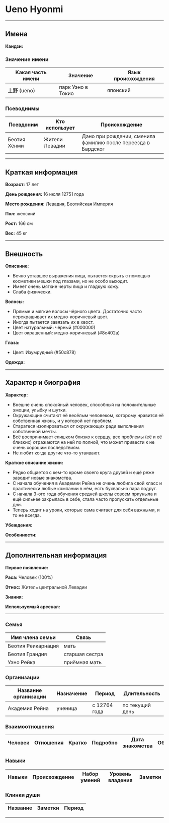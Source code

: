 # Ueno Hyonmi

---

## Имена

**Кандзи:**

### Значение имени

| Какая часть имени | Значение          | Язык происхождения |
| ----------------- | ----------------- | ------------------ |
| 上野 (ueno)       | парк Уэно в Токио | японский           |

### Псеводнимы

| Псевдоним    | Кто использует | Происхождение                                                |
| ------------ | -------------- | ------------------------------------------------------------ |
| Беотия Хёнми | Жители Левадии | Дано при рождении, сменила фамилию после переезда в Бардског |

---

## Краткая информация

**Возраст:** 17 лет

**День рождения:** 16 июля 12751 года

**Место рождения:** Левадия, Беотийская Империя

**Пол:** женский

**Рост:** 166 см

**Вес:** 45 кг

---

## Внешность

**Описание:**
+ Вечно уставшее выражения лица, пытается скрыть с помощью косметики мешки под глазами, но не особо выходит.
+ Имеет очень мягкие черты лица и гладкую кожу.
+ Слаба физически.

**Волосы:**
+ Прямые и мягкие волосы чёрного цвета. Достаточно часто перекрашивает их медно-коричневый цвет.
+ Иногда пытается завязать их в хвост.
+ Цвет натуральный: чёрный (#000000)
+ Цвет окрашенный: медно-коричневый (#8e402a)

**Глаза:**
+ Цвет: Изумрудный (#50c878)

**Одежда:**

---

## Характер и биография

**Характер:**
+ Внешне очень спокойный человек, способный на положительные эмоции, улыбку и шутки.
+ Окружающие считают её весёлым человеком, которому нравится её собственная жизнь, и у которой нет проблем.
+ Старатеся изолироваться от окружающих ради выполнения собственной мечты.
+ Всё воспринимает слишком близко к сердцу, все проблемы (её и её близких) отражаются на ней по полной, что может привести к не очень хорошим последствиям.
+ Не любит когда другие что-то утаивают.

**Краткое описание жизни:**
+ Редко общается с кем-то кроме своего круга друзей и ещё реже заводит новые знакомства.
+ С начала обучения в Академии Рейна не очень любила свой класс и практически любые компании в нём, есть буквально пара подруг.
+ С начала 3-ого года обучения средней школы совсем приуныла и ещё сильнее закрылась в себе, стала часто пропускать отдельные дни.
+ Теперь ходит на уроки, которые сама считает для себя важными, и то не всегда.

**Убеждения:**

**Особенности:**

---

## Дополнительная информация

**Первое появление:**

**Раса:** Человек (100%)

**Этнос:** Житель центральной Левадии

**Знания:**

**Используемый арсенал:**

---

### Семья

| Имя члена семьи    | Связь          |
| ------------------ | -------------- |
| Беотия Реикарнация | мать           |
| Беотия Грандия     | старшая сестра |
| Уэно Рейка         | приёмная мать  |

### Организации

| Название организации | Назначение | Период       | Длительность    |
| -------------------- | ---------- | ------------ | --------------- |
| Академия Рейна       | ученица    | с 12764 года | по текущий день |

### Взаимоотношения

| Человек | Отношения | Кратко | Подробно | Дата знакомства | Обстоятельства |
| ------- | --------- | ------ | -------- | --------------- | -------------- |

### Навыки

| Навыки          | Происхождение | Набор умений | Уровень владения | Заметки |
| --------------- | ------------- | ------------ | ---------------- | ------- |

### Клинки души

| Название | Заметки | Период |
| -------- | ------- | ------ |

---
